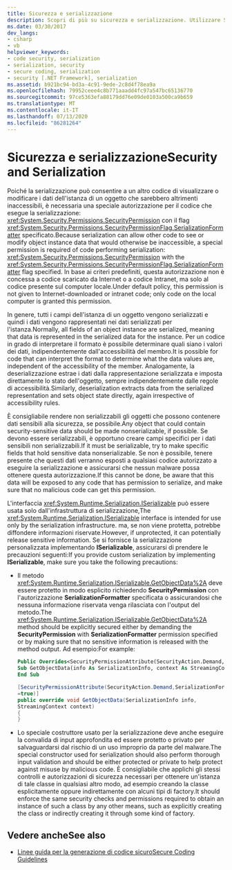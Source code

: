 ```yaml
---
title: Sicurezza e serializzazione
description: Scopri di più su sicurezza e serializzazione. Utilizzare SecurityPermission con il flag SerializationFormatter specificato per visualizzare o modificare i dati dell'istanza dell'oggetto.
ms.date: 03/30/2017
dev_langs:
- csharp
- vb
helpviewer_keywords:
- code security, serialization
- serialization, security
- secure coding, serialization
- security [.NET Framework], serialization
ms.assetid: b921bc94-bd3a-4c91-9ede-2c8d4f78ea9a
ms.openlocfilehash: 79952ceee4c8b771aaadd4fc97a547bc65136770
ms.sourcegitcommit: 97ce5363efa88179dd76e09de0103a500ca9b659
ms.translationtype: MT
ms.contentlocale: it-IT
ms.lasthandoff: 07/13/2020
ms.locfileid: "86281264"
---
```

# <a name="security-and-serialization"></a><span data-ttu-id="d490f-104">Sicurezza e serializzazione</span><span class="sxs-lookup"><span data-stu-id="d490f-104">Security and Serialization</span></span>
<span data-ttu-id="d490f-105">Poiché la serializzazione può consentire a un altro codice di visualizzare o modificare i dati dell'istanza di un oggetto che sarebbero altrimenti inaccessibili, è necessaria una speciale autorizzazione per il codice che esegue la serializzazione: <xref:System.Security.Permissions.SecurityPermission> con il flag <xref:System.Security.Permissions.SecurityPermissionFlag.SerializationFormatter> specificato.</span><span class="sxs-lookup"><span data-stu-id="d490f-105">Because serialization can allow other code to see or modify object instance data that would otherwise be inaccessible, a special permission is required of code performing serialization: <xref:System.Security.Permissions.SecurityPermission> with the <xref:System.Security.Permissions.SecurityPermissionFlag.SerializationFormatter> flag specified.</span></span> <span data-ttu-id="d490f-106">In base ai criteri predefiniti, questa autorizzazione non è concessa a codice scaricato da Internet o a codice Intranet, ma solo al codice presente sul computer locale.</span><span class="sxs-lookup"><span data-stu-id="d490f-106">Under default policy, this permission is not given to Internet-downloaded or intranet code; only code on the local computer is granted this permission.</span></span>  
  
 <span data-ttu-id="d490f-107">In genere, tutti i campi dell'istanza di un oggetto vengono serializzati e quindi i dati vengono rappresentati nei dati serializzati per l'istanza.</span><span class="sxs-lookup"><span data-stu-id="d490f-107">Normally, all fields of an object instance are serialized, meaning that data is represented in the serialized data for the instance.</span></span> <span data-ttu-id="d490f-108">Per un codice in grado di interpretare il formato è possibile determinare quali siano i valori dei dati, indipendentemente dall'accessibilità del membro.</span><span class="sxs-lookup"><span data-stu-id="d490f-108">It is possible for code that can interpret the format to determine what the data values are, independent of the accessibility of the member.</span></span> <span data-ttu-id="d490f-109">Analogamente, la deserializzazione estrae i dati dalla rappresentazione serializzata e imposta direttamente lo stato dell'oggetto, sempre indipendentemente dalle regole di accessibilità.</span><span class="sxs-lookup"><span data-stu-id="d490f-109">Similarly, deserialization extracts data from the serialized representation and sets object state directly, again irrespective of accessibility rules.</span></span>  
  
 <span data-ttu-id="d490f-110">È consigliabile rendere non serializzabili gli oggetti che possono contenere dati sensibili alla sicurezza, se possibile.</span><span class="sxs-lookup"><span data-stu-id="d490f-110">Any object that could contain security-sensitive data should be made nonserializable, if possible.</span></span> <span data-ttu-id="d490f-111">Se devono essere serializzabili, è opportuno creare campi specifici per i dati sensibili non serializzabili.</span><span class="sxs-lookup"><span data-stu-id="d490f-111">If it must be serializable, try to make specific fields that hold sensitive data nonserializable.</span></span> <span data-ttu-id="d490f-112">Se non è possibile, tenere presente che questi dati verranno esposti a qualsiasi codice autorizzato a eseguire la serializzazione e assicurarsi che nessun malware possa ottenere questa autorizzazione.</span><span class="sxs-lookup"><span data-stu-id="d490f-112">If this cannot be done, be aware that this data will be exposed to any code that has permission to serialize, and make sure that no malicious code can get this permission.</span></span>  
  
 <span data-ttu-id="d490f-113">L'interfaccia <xref:System.Runtime.Serialization.ISerializable> può essere usata solo dall'infrastruttura di serializzazione,</span><span class="sxs-lookup"><span data-stu-id="d490f-113">The <xref:System.Runtime.Serialization.ISerializable> interface is intended for use only by the serialization infrastructure.</span></span> <span data-ttu-id="d490f-114">ma, se non viene protetta, potrebbe diffondere informazioni riservate.</span><span class="sxs-lookup"><span data-stu-id="d490f-114">However, if unprotected, it can potentially release sensitive information.</span></span> <span data-ttu-id="d490f-115">Se si fornisce la serializzazione personalizzata implementando **ISerializable**, assicurarsi di prendere le precauzioni seguenti:</span><span class="sxs-lookup"><span data-stu-id="d490f-115">If you provide custom serialization by implementing **ISerializable**, make sure you take the following precautions:</span></span>  
  
- <span data-ttu-id="d490f-116">Il metodo <xref:System.Runtime.Serialization.ISerializable.GetObjectData%2A> deve essere protetto in modo esplicito richiedendo **SecurityPermission** con l'autorizzazione **SerializationFormatter** specificata o assicurandosi che nessuna informazione riservata venga rilasciata con l'output del metodo.</span><span class="sxs-lookup"><span data-stu-id="d490f-116">The <xref:System.Runtime.Serialization.ISerializable.GetObjectData%2A> method should be explicitly secured either by demanding the **SecurityPermission** with **SerializationFormatter** permission specified or by making sure that no sensitive information is released with the method output.</span></span> <span data-ttu-id="d490f-117">Ad esempio:</span><span class="sxs-lookup"><span data-stu-id="d490f-117">For example:</span></span>  
  
    ```vb  
    Public Overrides<SecurityPermissionAttribute(SecurityAction.Demand, SerializationFormatter := True)>  _  
    Sub GetObjectData(info As SerializationInfo, context As StreamingContext)  
    End Sub  
    ```  
  
    ```csharp  
    [SecurityPermissionAttribute(SecurityAction.Demand,SerializationFormatter
    =true)]  
    public override void GetObjectData(SerializationInfo info,
    StreamingContext context)  
    {  
    }  
    ```  
  
- <span data-ttu-id="d490f-118">Lo speciale costruttore usato per la serializzazione deve anche eseguire la convalida di input approfondita ed essere protetto o privato per salvaguardarsi dal rischio di un uso improprio da parte del malware.</span><span class="sxs-lookup"><span data-stu-id="d490f-118">The special constructor used for serialization should also perform thorough input validation and should be either protected or private to help protect against misuse by malicious code.</span></span> <span data-ttu-id="d490f-119">È consigliabile che applichi gli stessi controlli e autorizzazioni di sicurezza necessari per ottenere un'istanza di tale classe in qualsiasi altro modo, ad esempio creando la classe esplicitamente oppure indirettamente con alcuni tipi di factory.</span><span class="sxs-lookup"><span data-stu-id="d490f-119">It should enforce the same security checks and permissions required to obtain an instance of such a class by any other means, such as explicitly creating the class or indirectly creating it through some kind of factory.</span></span>  
  
## <a name="see-also"></a><span data-ttu-id="d490f-120">Vedere anche</span><span class="sxs-lookup"><span data-stu-id="d490f-120">See also</span></span>

- [<span data-ttu-id="d490f-121">Linee guida per la generazione di codice sicuro</span><span class="sxs-lookup"><span data-stu-id="d490f-121">Secure Coding Guidelines</span></span>](../../standard/security/secure-coding-guidelines.md)
